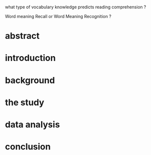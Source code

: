 what type of vocabulary knowledge predicts reading comprehension ?

Word meaning Recall or Word Meaning Recognition ?


# abstract

# introduction 

# background

# the study

# data analysis

# conclusion

